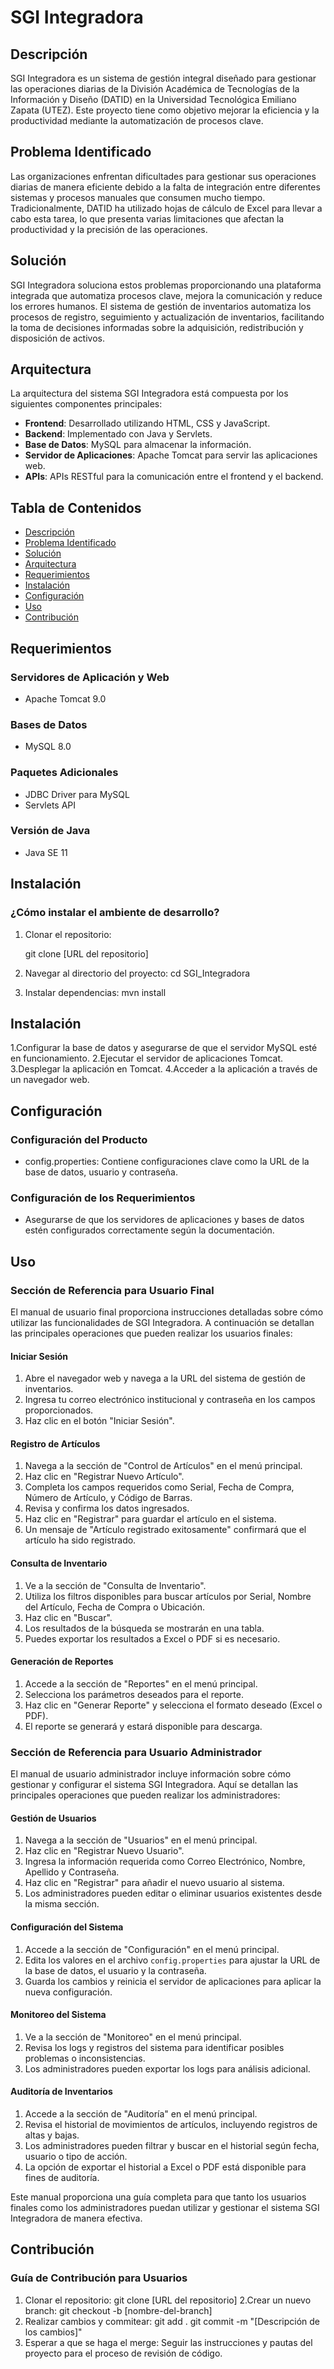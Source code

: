 # SGI Integradora

## Descripción
SGI Integradora es un sistema de gestión integral diseñado para gestionar las operaciones diarias de la División Académica de Tecnologías de la Información y Diseño (DATID) en la Universidad Tecnológica Emiliano Zapata (UTEZ). Este proyecto tiene como objetivo mejorar la eficiencia y la productividad mediante la automatización de procesos clave.

## Problema Identificado
Las organizaciones enfrentan dificultades para gestionar sus operaciones diarias de manera eficiente debido a la falta de integración entre diferentes sistemas y procesos manuales que consumen mucho tiempo. Tradicionalmente, DATID ha utilizado hojas de cálculo de Excel para llevar a cabo esta tarea, lo que presenta varias limitaciones que afectan la productividad y la precisión de las operaciones.

## Solución
SGI Integradora soluciona estos problemas proporcionando una plataforma integrada que automatiza procesos clave, mejora la comunicación y reduce los errores humanos. El sistema de gestión de inventarios automatiza los procesos de registro, seguimiento y actualización de inventarios, facilitando la toma de decisiones informadas sobre la adquisición, redistribución y disposición de activos.

## Arquitectura
La arquitectura del sistema SGI Integradora está compuesta por los siguientes componentes principales:
- **Frontend**: Desarrollado utilizando HTML, CSS y JavaScript.
- **Backend**: Implementado con Java y Servlets.
- **Base de Datos**: MySQL para almacenar la información.
- **Servidor de Aplicaciones**: Apache Tomcat para servir las aplicaciones web.
- **APIs**: APIs RESTful para la comunicación entre el frontend y el backend.

## Tabla de Contenidos
- [Descripción](https://github.com/KatiaAlexandra/SGI_Integradora/edit/main/README.md#descripción)
- [Problema Identificado](https://github.com/KatiaAlexandra/SGI_Integradora/edit/main/README.md#problema-identificado)
- [Solución](https://github.com/KatiaAlexandra/SGI_Integradora/edit/main/README.md#solución)
- [Arquitectura](https://github.com/KatiaAlexandra/SGI_Integradora/edit/main/README.md#arquitectura)
- [Requerimientos](https://github.com/KatiaAlexandra/SGI_Integradora/edit/main/README.md#requerimientos)
- [Instalación](https://github.com/KatiaAlexandra/SGI_Integradora/edit/main/README.md#instalación)
- [Configuración](https://github.com/KatiaAlexandra/SGI_Integradora/edit/main/README.md#configuración)
- [Uso](https://github.com/KatiaAlexandra/SGI_Integradora/edit/main/README.md#uso)
- [Contribución](https://github.com/KatiaAlexandra/SGI_Integradora/edit/main/README.md#contribución)

## Requerimientos
### Servidores de Aplicación y Web
- Apache Tomcat 9.0

### Bases de Datos
- MySQL 8.0

### Paquetes Adicionales
- JDBC Driver para MySQL
- Servlets API

### Versión de Java
- Java SE 11

## Instalación
### ¿Cómo instalar el ambiente de desarrollo?
1. Clonar el repositorio:

   git clone [URL del repositorio]

2. Navegar al directorio del proyecto:
   cd SGI_Integradora
   
3. Instalar dependencias:
   mvn install

## Instalación
1.Configurar la base de datos y asegurarse de que el servidor MySQL esté en funcionamiento.
2.Ejecutar el servidor de aplicaciones Tomcat.
3.Desplegar la aplicación en Tomcat.
4.Acceder a la aplicación a través de un navegador web.

## Configuración
### Configuración del Producto
- config.properties: Contiene configuraciones clave como la URL de la base de datos, usuario y contraseña.
### Configuración de los Requerimientos
- Asegurarse de que los servidores de aplicaciones y bases de datos estén configurados correctamente según la documentación.

## Uso
### Sección de Referencia para Usuario Final
El manual de usuario final proporciona instrucciones detalladas sobre cómo utilizar las funcionalidades de SGI Integradora. A continuación se detallan las principales operaciones que pueden realizar los usuarios finales:

#### Iniciar Sesión
1. Abre el navegador web y navega a la URL del sistema de gestión de inventarios.
2. Ingresa tu correo electrónico institucional y contraseña en los campos proporcionados.
3. Haz clic en el botón "Iniciar Sesión".

#### Registro de Artículos
1. Navega a la sección de "Control de Artículos" en el menú principal.
2. Haz clic en "Registrar Nuevo Artículo".
3. Completa los campos requeridos como Serial, Fecha de Compra, Número de Artículo, y Código de Barras.
4. Revisa y confirma los datos ingresados.
5. Haz clic en "Registrar" para guardar el artículo en el sistema.
6. Un mensaje de "Artículo registrado exitosamente" confirmará que el artículo ha sido registrado.

#### Consulta de Inventario
1. Ve a la sección de "Consulta de Inventario".
2. Utiliza los filtros disponibles para buscar artículos por Serial, Nombre del Artículo, Fecha de Compra o Ubicación.
3. Haz clic en "Buscar".
4. Los resultados de la búsqueda se mostrarán en una tabla.
5. Puedes exportar los resultados a Excel o PDF si es necesario.

#### Generación de Reportes
1. Accede a la sección de "Reportes" en el menú principal.
2. Selecciona los parámetros deseados para el reporte.
3. Haz clic en "Generar Reporte" y selecciona el formato deseado (Excel o PDF).
4. El reporte se generará y estará disponible para descarga.

### Sección de Referencia para Usuario Administrador
El manual de usuario administrador incluye información sobre cómo gestionar y configurar el sistema SGI Integradora. Aquí se detallan las principales operaciones que pueden realizar los administradores:

#### Gestión de Usuarios
1. Navega a la sección de "Usuarios" en el menú principal.
2. Haz clic en "Registrar Nuevo Usuario".
3. Ingresa la información requerida como Correo Electrónico, Nombre, Apellido y Contraseña.
4. Haz clic en "Registrar" para añadir el nuevo usuario al sistema.
5. Los administradores pueden editar o eliminar usuarios existentes desde la misma sección.

#### Configuración del Sistema
1. Accede a la sección de "Configuración" en el menú principal.
2. Edita los valores en el archivo `config.properties` para ajustar la URL de la base de datos, el usuario y la contraseña.
3. Guarda los cambios y reinicia el servidor de aplicaciones para aplicar la nueva configuración.

#### Monitoreo del Sistema
1. Ve a la sección de "Monitoreo" en el menú principal.
2. Revisa los logs y registros del sistema para identificar posibles problemas o inconsistencias.
3. Los administradores pueden exportar los logs para análisis adicional.

#### Auditoría de Inventarios
1. Accede a la sección de "Auditoría" en el menú principal.
2. Revisa el historial de movimientos de artículos, incluyendo registros de altas y bajas.
3. Los administradores pueden filtrar y buscar en el historial según fecha, usuario o tipo de acción.
4. La opción de exportar el historial a Excel o PDF está disponible para fines de auditoría.

Este manual proporciona una guía completa para que tanto los usuarios finales como los administradores puedan utilizar y gestionar el sistema SGI Integradora de manera efectiva.

## Contribución
### Guía de Contribución para Usuarios
1. Clonar el repositorio:
   git clone [URL del repositorio]
2.Crear un nuevo branch:
   git checkout -b [nombre-del-branch]
4. Realizar cambios y commitear:
   git add .
   git commit -m "[Descripción de los cambios]"
5. Esperar a que se haga el merge:
   Seguir las instrucciones y pautas del proyecto para el proceso de revisión de código.
